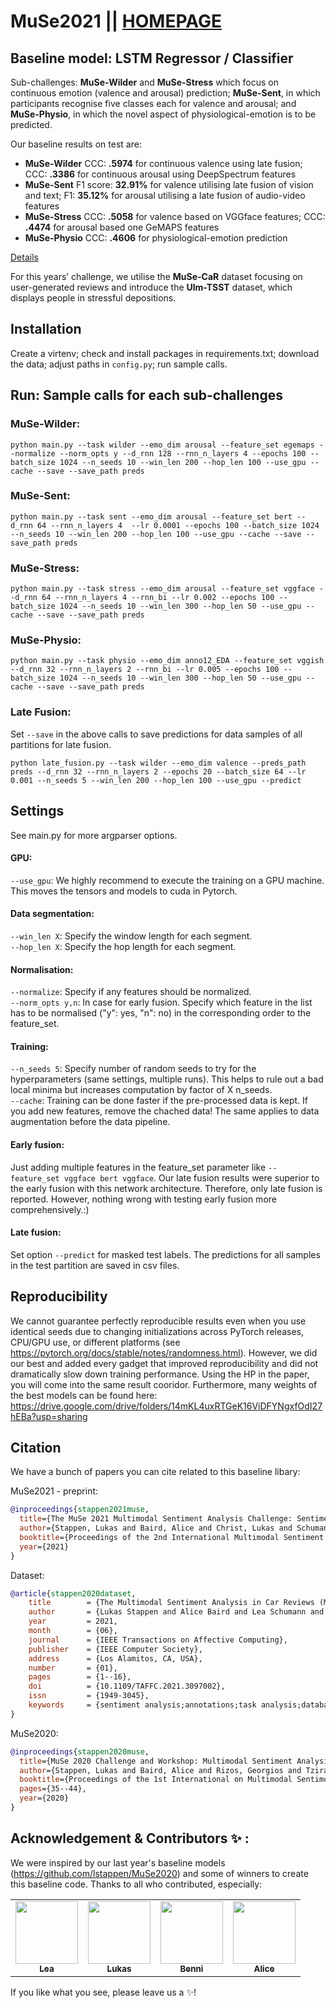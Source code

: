 # MuSe2021 || <a href="https://www.muse-challenge.org/">HOMEPAGE</a>

## Baseline model: LSTM Regressor / Classifier 

Sub-challenges: **MuSe-Wilder** and **MuSe-Stress** which focus on continuous emotion (valence and arousal) prediction; **MuSe-Sent**, in which participants recognise five classes each for valence and arousal; and **MuSe-Physio**, in which the novel aspect of physiological-emotion is to be predicted. 

Our baseline results on test are: <br />
* **MuSe-Wilder** CCC: **.5974** for continuous valence using late fusion; CCC: **.3386** for continuous arousal using DeepSpectrum features <br />
* **MuSe-Sent** F1 score: **32.91%** for valence utilising late fusion of vision and text; F1: **35.12%** for arousal utilising a late fusion of audio-video features <br />
* **MuSe-Stress** CCC: **.5058** for valence based on VGGface features; CCC: **.4474** for arousal based one GeMAPS features <br />
* **MuSe-Physio** CCC: **.4606** for physiological-emotion prediction <br />

<a href="https://www.researchgate.net/publication/350874530_The_MuSe_2021_Multimodal_Sentiment_Analysis_Challenge_Sentiment_Emotion_Physiological-Emotion_and_Stress">Details</a>

For this years’ challenge, we utilise the **MuSe-CaR** dataset focusing on user-generated reviews and introduce the **Ulm-TSST** dataset, which displays people in stressful depositions. 

## Installation 
Create a virtenv; check and install packages in requirements.txt; download the data; adjust paths in `config.py`; run sample calls. 

## Run: Sample calls for each sub-challenges 

### MuSe-Wilder:

```
python main.py --task wilder --emo_dim arousal --feature_set egemaps --normalize --norm_opts y --d_rnn 128 --rnn_n_layers 4 --epochs 100 --batch_size 1024 --n_seeds 10 --win_len 200 --hop_len 100 --use_gpu --cache --save --save_path preds
```

### MuSe-Sent:

```
python main.py --task sent --emo_dim arousal --feature_set bert --d_rnn 64 --rnn_n_layers 4  --lr 0.0001 --epochs 100 --batch_size 1024 --n_seeds 10 --win_len 200 --hop_len 100 --use_gpu --cache --save --save_path preds
```

### MuSe-Stress: 

```
python main.py --task stress --emo_dim arousal --feature_set vggface --d_rnn 64 --rnn_n_layers 4 --rnn_bi --lr 0.002 --epochs 100 --batch_size 1024 --n_seeds 10 --win_len 300 --hop_len 50 --use_gpu --cache --save --save_path preds
```

### MuSe-Physio: 

```
python main.py --task physio --emo_dim anno12_EDA --feature_set vggish --d_rnn 32 --rnn_n_layers 2 --rnn_bi --lr 0.005 --epochs 100 --batch_size 1024 --n_seeds 10 --win_len 300 --hop_len 50 --use_gpu --cache --save --save_path preds
```

### Late Fusion:
Set `--save` in the above calls to save predictions for data samples of all partitions for late fusion.

```
python late_fusion.py --task wilder --emo_dim valence --preds_path preds --d_rnn 32 --rnn_n_layers 2 --epochs 20 --batch_size 64 --lr 0.001 --n_seeds 5 --win_len 200 --hop_len 100 --use_gpu --predict
```

## Settings
See main.py for more argparser options. 
#### GPU:
`--use_gpu`: We highly recommend to execute the training on a GPU machine. This moves the tensors and models to cuda in Pytorch. 

#### Data segmentation:
`--win_len X`: Specify the window length for each segment.<br />
`--hop_len X`: Specify the hop length for each segment.<br />

#### Normalisation:
`--normalize`: Specify if any features should be normalized. <br />
`--norm_opts y,n`: In case for early fusion. Specify which feature in the list has to be normalised ("y": yes, "n": no) in the corresponding order to the feature_set.<br />

#### Training:
`--n_seeds 5`: Specify number of random seeds to try for the hyperparameters (same settings, multiple runs). This helps to rule out a bad local minima but increases computation by factor of X n_seeds.<br />
`--cache`: Training can be done faster if the pre-processed data is kept. If you add new features, remove the chached data! The same applies to data augmentation before the data pipeline.<br />

#### Early fusion:
Just adding multiple features in the feature_set parameter like `--feature_set vggface bert vggface`. Our late fusion results were superior to the early fusion with this network architecture. Therefore, only late fusion is reported. However, nothing wrong with testing early fusion more comprehensively.:)

#### Late fusion:
Set option `--predict` for masked test labels. The predictions for all samples in the test partition are saved in csv files. 


## Reproducibility 
We cannot guarantee perfectly reproducible results even when you use identical seeds due to changing initializations across PyTorch releases, CPU/GPU use, or different platforms (see https://pytorch.org/docs/stable/notes/randomness.html). However, we did our best and added every gadget that improved reproducibility and did not dramatically slow down training performance. Using the HP in the paper, you will come into the same result cooridor. Furthermore, many weights of the best models can be found here: https://drive.google.com/drive/folders/14mKL4uxRTGeK16ViDFYNgxfOdI27hEBa?usp=sharing


## Citation
We have a bunch of papers you can cite related to this baseline libary:

MuSe2021 - preprint:
```bibtex
@inproceedings{stappen2021muse,
  title={The MuSe 2021 Multimodal Sentiment Analysis Challenge: Sentiment, Emotion, Physiological-Emotion, and Stress},
  author={Stappen, Lukas and Baird, Alice and Christ, Lukas and Schumann, Lea and Sertolli, Benjamin and Messner, Eva-Maria and Cambria, Erik and Zhao, Guoying and Schuller, Bjoern W},
  booktitle={Proceedings of the 2nd International Multimodal Sentiment Analysis Challenge and Workshop},
  year={2021}
}
```

Dataset:
```bibtex
@article{stappen2020dataset,
	title        = {The Multimodal Sentiment Analysis in Car Reviews (MuSe-CaR) Dataset: Collection, Insights and Improvements},
	author       = {Lukas Stappen and Alice Baird and Lea Schumann and Björn Schuller},
	year         = 2021,
	month        = {06},
	journal      = {IEEE Transactions on Affective Computing},
	publisher    = {IEEE Computer Society},
	address      = {Los Alamitos, CA, USA},
	number       = {01},
	pages        = {1--16},
	doi          = {10.1109/TAFFC.2021.3097002},
	issn         = {1949-3045},
	keywords     = {sentiment analysis;annotations;task analysis;databases;affective computing;social networking (online);computational modeling}
}
```

MuSe2020:
```bibtex
@inproceedings{stappen2020muse,
  title={MuSe 2020 Challenge and Workshop: Multimodal Sentiment Analysis, Emotion-target Engagement and Trustworthiness Detection in Real-life Media: Emotional Car Reviews in-the-wild},
  author={Stappen, Lukas and Baird, Alice and Rizos, Georgios and Tzirakis, Panagiotis and Du, Xinchen and Hafner, Felix and Schumann, Lea and Mallol-Ragolta, Adria and Schuller, Bjoern W and Lefter, Iulia and others},
  booktitle={Proceedings of the 1st International on Multimodal Sentiment Analysis in Real-life Media Challenge and Workshop},
  pages={35--44},
  year={2020}
}
```

## Acknowledgement & Contributors ✨ : 
We were inspired by our last year's baseline models (https://github.com/lstappen/MuSe2020) and some of winners to create this baseline code. Thanks to all who contributed, especially:

<table>
  <tr>
    <td align="center">
<a href="https://github.com/leaschumann"><img src="https://avatars.githubusercontent.com/u/28183944?v=4?s=100" width="100px;" alt=""/><br /><sub><b>Lea</b></sub></a><br /><td align="center">
<a href="https://github.com/lc0197"><img src="https://avatars.githubusercontent.com/u/44441963?v=4?s=100" width="100px;" alt=""/><br /><sub><b>Lukas</b></sub></a><br /><td align="center">
<a href="https://github.com/benni-ser"><img src="https://avatars.githubusercontent.com/u/28057187?v=4?s=100" width="100px;" alt=""/><br /><sub><b>Benni</b></sub></a><br /><td align="center">
<a href="https://github.com/aliceebaird"><img src="https://avatars.githubusercontent.com/u/10690171?v=4?s=100" width="100px;" alt=""/><br /><sub><b>Alice</b></sub></a><br />
  </tr>
</table>

If you like what you see, please leave us a ✨!
